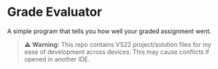 ﻿# Grade Evaluator
A simple program that tells you how well your graded assignment went.
> ⚠️ **Warning:** This repo contains VS22 project/solution files for my ease of development across devices. This may cause conflicts if opened in another IDE.